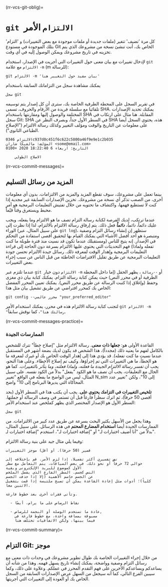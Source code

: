 (rr-vcs-git-oblig)=
# `git الالتزام` الأمر

كل مرة 'تضيف' تتغير (ملفات جديدة أو ملفات موجودة مع بعض التغييرات) و 'التزام' بتلك الموجودة في مستودع Git الخاص بك، أنت تنشئ نسخة من مشروعك الذي يتم تخزينه في تاريخ مشروعك ويمكن الوصول إليه في أي وقت.

لإدخال تغييرات مع بيان معنى حول التغييرات التي أجريت في الإصدار، استخدام `git الالتزام` مع علامة `-m` (m للرسالة):

```
git الالتزام -m 'بيان مفيد حول التغيير هنا'
```

يمكنك مشاهدة سجل من التزاماتك السابقة باستخدام

```
سجل git
```

في تقرير السجل على المحطة الطرفية الخاصة بك، سترى أن كل إصدار يتم توسيمه تلقائيا مع سلسلة فريدة من الأرقام والحروف، تسمى SHA. يمكنك تحديد الإصدارات المختلفة والوصول إليها ومقارنتها باستخدام SHA المقابلة. هنا مثال على ارتكاب في سجل Git: SHA في السطر الأول جداً، وبصرف النظر عن SHA هذه، يحتوي السجل أيضا على معلومات عن التاريخ والوقت ومؤلف التغيير وكذلك رسالة الالتزام ("الإصلاح الطباعي الثانوي").

```
الالتزام 0346c937d0c451f6c622c5800a46f9e9e1c2b035
المؤلف: مالفيكا شاران <some@email.com>
التاريخ: اربعاء 6 18:22:40 2020 +0100

    الاصلاح الطولي

```

(rr-vcs-commit-messages)=
## المزيد من رسائل التسليم

بينما تعمل على مشروعك، سوف تقطع المزيد والمزيد من الالتزامات. بدون أي معلومات أخرى، من الصعب تذكر أي نسخة من مشروعك. تخزين الإصدارات السابقة غير مجدية إذا كنت لا تستطيع فهمها، واكتشاف ما تحتويه من خلال تفتيش التعليمات البرمجية هو أمر محبط ويستغرق وقتاً قيّماً.

عندما ترتكب، لديك الفرصة لكتابة رسالة التزام تصف ما هو الالتزام وما يفعله، ويجب عليك دائماً، *دائماً،* **_دائماً_** فعل ذلك. يتم إرفاق رسالة الالتزام بالالتزام، لذا إذا نظرت إلى الوراء (على سبيل المثال، عبر `git log`)، ستظهر إن إنشاء رسائل التزام وصفية ومتبصرة هو أحد أفضل الأشياء التي يمكنك القيام بها لتحقيق أقصى استفادة من التحكم في الإصدار. إنه يتيح للناس (ومستقبلك عندما تكون قد نسيت منذ فترة طويلة ما كنت تفعله ولماذا) فهم التحديثات التي يحتوي عليها الالتزام بسرعة دون الحاجة إلى قراءة التعليمات البرمجية وإهدار الوقت لمعرفة ذلك. رسائل جيدة الالتزام تحسن جودة التعليمات البرمجية عن طريق تقليل الافتراضات الخاطئة من قبل الناس عن سبب إجراء بعض التغييرات.

عندما تلتزم عبر `git الالتزام` دون خيار `-m` أو `--رسالة` ، يظهر الحقل (إما داخل المحطة الطرفية أو في محرر النص) حيث يمكن كتابة رسالة التزام. يمكنك كتابة بيان ذي مغزى وحفظ (وإغلاق إذا كتبت الرسالة عن طريق محرر النص). يمكنك تعيين المحرر المفضل الخاص بك كمحرر افتراضي عن طريق تشغيل بيان مثل هذا:

```
git config --محرر عالمي "your_preferred_editor"
```

لتجنب كتابة رسالة الالتزام هذه في محرر، يمكنك استخدام الأمر `git الالتزام -m "رسالتك هنا"`، كما نوقش سابقاً.

(rr-vcs-commit-messages-practice)=
### الممارسات الجيدة

القاعدة الأولى هو: **جعلها ذات معنى**. رسالة الالتزام مثل "إصلاح خطأ" تترك للشخص بالكامل لفهم ما يعنيه ذلك (مجدداً)، هذا الشخص قد يكون لديك بضعة أشهر في المستقبل عندما نسيت ما كنت تفعله). قد يؤدي هذا إلى إهدار الوقت الخاص بك أو غيرك لمعرفة ما هو الخطأ، ما هي التغييرات التي تم إجراؤها، وكيف تم إصلاح الأخطاء. وعلى هذا النحو، يجب أن *تفسر رسالة الالتزام الجيدة ما فعلته، ولماذا فعلته، وما يتأثر بالتغييرات*. كما هو الحال مع التعليقات، يجب أن تصف ما هو الكود "يفعل" بدلاً من الكود نفسه. على سبيل المثال، ليس من الواضح ما يفعله في الواقع "تغيير N_sim إلى 10"، ولكن "تغيير عدد المحاكاة التي يديرها البرنامج إلى 10" واضح.

**تلخيص التغييرات في التزامك يحتوي على**. يجب أن يكتب هذا في السطر الأول (بحد أقصى 50 حرفاً)، ثم اترك سطراً فارغاً قبل أن تستمر في وصف الرسالة أو جملتها. السطر الأول هو الإصدار المختصر الذي يظهر كملخص عند استخدام الأمر:

```
سجل git
```

وهذا يجعل من الأسهل بكثير البحث بسرعة عن طريق عدد كبير من الالتزامات. من الممارسات الجيدة أيضا **استخدام المضارع المحتم** في هذه الرسائل. على سبيل المثال، بدلاً من "أنا أضيف اختبارات لـ" أو "إضافة اختبارات لـ"، استخدم "إضافة اختبارات لـ".

وفيما يلي مثال جيد على بنية رسالة الالتزام:

```
قصير (50 حرفا). أو أقل) موجز التغييرات

نص تفسيري أكثر تفصيلا، إذا لزم الأمر. قم بإختلافه إلى
حوالي 72 حرفاً أو نحو ذلك. في بعض السياقات، يتم التعامل مع سطر
الأول كموضوع للبريد الإلكتروني وبقية
النص كجسم. السطر الفارغ الذي يفصل الملخص
عن الجسم حاسم الأهمية (إلا إذا حذفت الجسم
كلياً)؛ أدوات مثل إعادة القاعدة يمكن أن تصبح ملتبسة إذا قمت بتشغيل
الاثنين معا.

وتأتي فقرات أخرى بعد خطوط فارغة.

  - نقاط الرصاص على ما يرام، أيضًا

  - عادة ما تستخدم الوصلة أو النجمة للرصاص,
    مسبوقة بمسافة واحدة، مع خطوط فارغة في
    فيما بينها، ولكن الاتفاقيات تختلف هنا
```
(rr-vcs-commit-summary)=
## التزام Git: موجز

من خلال إجراء التغييرات الخاصة بك طوال تطوير مشروعك في وحدات ذات معنى مع رسائل التزام وصفية وواضحة، يمكنك إنشاء تاريخ يسهل فهمه. وهذا من شأنه أن يساعدكم ويساعدكم الآخرين على فهم التقدم المحرز في عملكم. وعلاوة على ذلك، وكما سيبين الفرع التالي، كما أنه سيجعل من السهل عرض الإصدارات السابقة من السجل الخاص بك أو العودة إلى التغييرات التي أجريتها.
